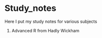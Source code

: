 Study_notes
===========

Here I put my study notes for various subjects

1. Advanced R from Hadly Wickham
